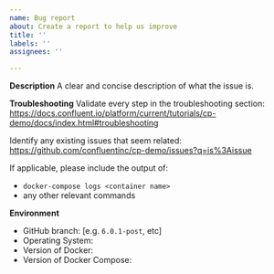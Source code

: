 ```yaml
---
name: Bug report
about: Create a report to help us improve
title: ''
labels: ''
assignees: ''

---
```


**Description**
A clear and concise description of what the issue is.

**Troubleshooting**
Validate every step in the troubleshooting section: https://docs.confluent.io/platform/current/tutorials/cp-demo/docs/index.html#troubleshooting

Identify any existing issues that seem related: https://github.com/confluentinc/cp-demo/issues?q=is%3Aissue

If applicable, please include the output of:
 - `docker-compose logs <container name>`
 - any other relevant commands

**Environment**
 - GitHub branch: [e.g. `6.0.1-post`, etc]
 - Operating System:
 - Version of Docker:
 - Version of Docker Compose:
